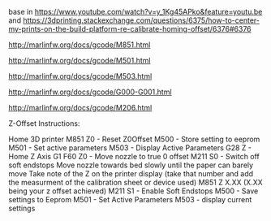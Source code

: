 base in  https://www.youtube.com/watch?v=y_1Kg45APko&feature=youtu.be
and https://3dprinting.stackexchange.com/questions/6375/how-to-center-my-prints-on-the-build-platform-re-calibrate-homing-offset/6376#6376

http://marlinfw.org/docs/gcode/M851.html

http://marlinfw.org/docs/gcode/M501.html

http://marlinfw.org/docs/gcode/M503.html

http://marlinfw.org/docs/gcode/G000-G001.html


http://marlinfw.org/docs/gcode/M206.html

Z-Offset Instructions:

Home 3D printer
M851 Z0 - Reset Z0Offset
M500 - Store setting to eeprom
M501 - Set active parameters
M503 - Display Active Parameters
G28 Z - Home Z Axis
G1 F60 Z0 - Move nozzle to true 0 offset
M211 S0 - Switch off soft endstops
Move nozzle towards bed slowly until the paper can barely move
Take note of the Z on the printer display (take that number and add the measurment of the calibration sheet or device used)
M851 Z X.XX (X.XX being your z offset achieved)
M211 S1 - Enable Soft Endstops
M500 - Save settings to Eeprom
M501 - Set Active Parameters
M503 - display current settings